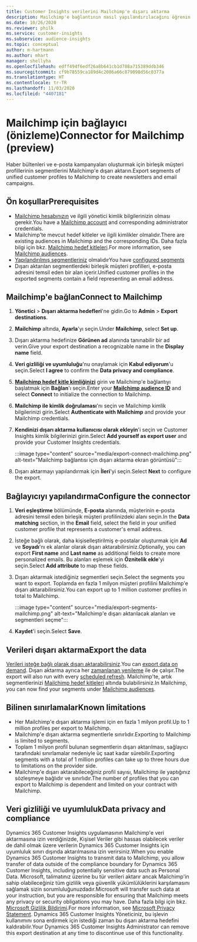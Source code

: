 ```yaml
---
title: Customer Insights verilerini Mailchimp'e dışarı aktarma
description: Mailchimp'e bağlantının nasıl yapılandırılacağını öğrenin.
ms.date: 10/26/2020
ms.reviewer: philk
ms.service: customer-insights
ms.subservice: audience-insights
ms.topic: conceptual
author: m-hartmann
ms.author: mhart
manager: shellyha
ms.openlocfilehash: edff494f6edf26a8b641cb1d788a715389ddb346
ms.sourcegitcommit: cf9b78559ca189d4c2086a66c879098d56c0377a
ms.translationtype: HT
ms.contentlocale: tr-TR
ms.lasthandoff: 11/03/2020
ms.locfileid: "4407181"
---
```

# <a name="connector-for-mailchimp-preview"></a><span data-ttu-id="588ac-103">Mailchimp için bağlayıcı (önizleme)</span><span class="sxs-lookup"><span data-stu-id="588ac-103">Connector for Mailchimp (preview)</span></span>

<span data-ttu-id="588ac-104">Haber bültenleri ve e-posta kampanyaları oluşturmak için birleşik müşteri profillerinin segmentlerini Mailchimp'e dışarı aktarın.</span><span class="sxs-lookup"><span data-stu-id="588ac-104">Export segments of unified customer profiles to Mailchimp to create newsletters and email campaigns.</span></span>

## <a name="prerequisites"></a><span data-ttu-id="588ac-105">Ön koşullar</span><span class="sxs-lookup"><span data-stu-id="588ac-105">Prerequisites</span></span>

-   <span data-ttu-id="588ac-106">[Mailchimp hesabınızın](https://mailchimp.com/) ve ilgili yönetici kimlik bilgilerinizin olması gerekir.</span><span class="sxs-lookup"><span data-stu-id="588ac-106">You have a [Mailchimp account](https://mailchimp.com/) and corresponding administrator credentials.</span></span>
-   <span data-ttu-id="588ac-107">Mailchimp'te mevcut hedef kitleler ve ilgili kimlikler olmalıdır.</span><span class="sxs-lookup"><span data-stu-id="588ac-107">There are existing audiences in Mailchimp and the corresponding IDs.</span></span> <span data-ttu-id="588ac-108">Daha fazla bilgi için bkz. [Mailchimp hedef kitleleri](https://mailchimp.com/help/create-audience/).</span><span class="sxs-lookup"><span data-stu-id="588ac-108">For more information, see [Mailchimp audiences](https://mailchimp.com/help/create-audience/).</span></span>
-   <span data-ttu-id="588ac-109">[Yapılandırılmış segmentleriniz](segments.md) olmalıdır</span><span class="sxs-lookup"><span data-stu-id="588ac-109">You have [configured segments](segments.md)</span></span>
-   <span data-ttu-id="588ac-110">Dışarı aktarılan segmentlerdeki birleşik müşteri profilleri, e-posta adresini temsil eden bir alan içerir.</span><span class="sxs-lookup"><span data-stu-id="588ac-110">Unified customer profiles in the exported segments contain a field representing an email address.</span></span>

## <a name="connect-to-mailchimp"></a><span data-ttu-id="588ac-111">Mailchimp'e bağlan</span><span class="sxs-lookup"><span data-stu-id="588ac-111">Connect to Mailchimp</span></span>

1. <span data-ttu-id="588ac-112">**Yönetici** > **Dışarı aktarma hedefleri**'ne gidin.</span><span class="sxs-lookup"><span data-stu-id="588ac-112">Go to **Admin** > **Export destinations**.</span></span>

1. <span data-ttu-id="588ac-113">**Mailchimp** altında, **Ayarla**'yı seçin.</span><span class="sxs-lookup"><span data-stu-id="588ac-113">Under **Mailchimp**, select **Set up**.</span></span>

1. <span data-ttu-id="588ac-114">Dışarı aktarma hedefinize **Görünen ad** alanında tanınabilir bir ad verin.</span><span class="sxs-lookup"><span data-stu-id="588ac-114">Give your export destination a recognizable name in the **Display name** field.</span></span>

1. <span data-ttu-id="588ac-115">**Veri gizliliği ve uyumluluğu**'nu onaylamak için **Kabul ediyorum**'u seçin.</span><span class="sxs-lookup"><span data-stu-id="588ac-115">Select **I agree** to confirm the **Data privacy and compliance**.</span></span>

1. <span data-ttu-id="588ac-116">**[Mailchimp hedef kitle kimliğinizi](https://mailchimp.com/help/find-audience-id/)** girin ve Mailchimp'e bağlantıyı başlatmak için **Bağlan**'ı seçin.</span><span class="sxs-lookup"><span data-stu-id="588ac-116">Enter your **[Mailchimp audience ID](https://mailchimp.com/help/find-audience-id/)** and select **Connect** to initialize the connection to Mailchimp.</span></span>

1. <span data-ttu-id="588ac-117">**Mailchimp ile kimlik doğrulaması**'nı seçin ve Mailchimp kimlik bilgilerinizi girin.</span><span class="sxs-lookup"><span data-stu-id="588ac-117">Select **Authenticate with Mailchimp** and provide your Mailchimp credentials.</span></span>

1. <span data-ttu-id="588ac-118">**Kendinizi dışarı aktarma kullanıcısı olarak ekleyin**'i seçin ve Customer Insights kimlik bilgilerinizi girin.</span><span class="sxs-lookup"><span data-stu-id="588ac-118">Select **Add yourself as export user** and provide your Customer Insights credentials.</span></span>

   :::image type="content" source="media/export-connect-mailchimp.png" alt-text="Mailchimp bağlantısı için dışarı aktarma ekran görüntüsü":::

1. <span data-ttu-id="588ac-120">Dışarı aktarmayı yapılandırmak için **İleri**'yi seçin.</span><span class="sxs-lookup"><span data-stu-id="588ac-120">Select **Next** to configure the export.</span></span>

## <a name="configure-the-connector"></a><span data-ttu-id="588ac-121">Bağlayıcıyı yapılandırma</span><span class="sxs-lookup"><span data-stu-id="588ac-121">Configure the connector</span></span>

1. <span data-ttu-id="588ac-122">**Veri eşleştirme** bölümünde, **E-posta** alanında, müşterinin e-posta adresini temsil eden birleşik müşteri profilinizdeki alanı seçin.</span><span class="sxs-lookup"><span data-stu-id="588ac-122">In the **Data matching** section, in the **Email** field, select the field in your unified customer profile that represents a customer's email address.</span></span> 

1. <span data-ttu-id="588ac-123">İsteğe bağlı olarak, daha kişiselleştirilmiş e-postalar oluşturmak için **Ad** ve **Soyadı**'nı ek alanlar olarak dışarı aktarabilirsiniz.</span><span class="sxs-lookup"><span data-stu-id="588ac-123">Optionally, you can export **First name** and **Last name** as additional fields to create more personalized emails.</span></span> <span data-ttu-id="588ac-124">Bu alanları eşlemek için **Öznitelik ekle**'yi seçin.</span><span class="sxs-lookup"><span data-stu-id="588ac-124">Select **Add attribute** to map these fields.</span></span>

1. <span data-ttu-id="588ac-125">Dışarı aktarmak istediğiniz segmentleri seçin.</span><span class="sxs-lookup"><span data-stu-id="588ac-125">Select the segments you want to export.</span></span> <span data-ttu-id="588ac-126">Toplamda en fazla 1 milyon müşteri profilini Mailchimp'e dışarı aktarabilirsiniz.</span><span class="sxs-lookup"><span data-stu-id="588ac-126">You can export up to 1 million customer profiles in total to Mailchimp.</span></span>

   :::image type="content" source="media/export-segments-mailchimp.png" alt-text="Mailchimp'e dışarı aktarılacak alanları ve segmentleri seçme":::

1. <span data-ttu-id="588ac-128">**Kaydet**'i seçin.</span><span class="sxs-lookup"><span data-stu-id="588ac-128">Select **Save**.</span></span>

## <a name="export-the-data"></a><span data-ttu-id="588ac-129">Verileri dışarı aktarma</span><span class="sxs-lookup"><span data-stu-id="588ac-129">Export the data</span></span>

<span data-ttu-id="588ac-130">[Verileri isteğe bağlı olarak dışarı aktarabilirsiniz](export-destinations.md).</span><span class="sxs-lookup"><span data-stu-id="588ac-130">You can [export data on demand](export-destinations.md).</span></span> <span data-ttu-id="588ac-131">Dışarı aktarma ayrıca her [zamanlanan yenileme](system.md#schedule-tab) ile de çalışır.</span><span class="sxs-lookup"><span data-stu-id="588ac-131">The export will also run with every [scheduled refresh](system.md#schedule-tab).</span></span> <span data-ttu-id="588ac-132">Mailchimp'te, artık segmentlerinizi [Mailchimp hedef kitleleri](https://mailchimp.com/help/create-audience/) altında bulabilirsiniz.</span><span class="sxs-lookup"><span data-stu-id="588ac-132">In Mailchimp, you can now find your segments under [Mailchimp audiences](https://mailchimp.com/help/create-audience/).</span></span>

## <a name="known-limitations"></a><span data-ttu-id="588ac-133">Bilinen sınırlamalar</span><span class="sxs-lookup"><span data-stu-id="588ac-133">Known limitations</span></span>

- <span data-ttu-id="588ac-134">Her Mailchimp'e dışarı aktarma işlemi için en fazla 1 milyon profil.</span><span class="sxs-lookup"><span data-stu-id="588ac-134">Up to 1 million profiles per export to Mailchimp.</span></span>
- <span data-ttu-id="588ac-135">Mailchimp'e dışarı aktarma segmentlerle sınırlıdır.</span><span class="sxs-lookup"><span data-stu-id="588ac-135">Exporting to Mailchimp is limited to segments.</span></span>
- <span data-ttu-id="588ac-136">Toplam 1 milyon profil bulunan segmentlerin dışarı aktarılması, sağlayıcı tarafındaki sınırlamalar nedeniyle üç saat kadar sürebilir.</span><span class="sxs-lookup"><span data-stu-id="588ac-136">Exporting segments with a total of 1 million profiles can take up to three hours due to limitations on the provider side.</span></span> 
- <span data-ttu-id="588ac-137">Mailchimp'e dışarı aktarabileceğiniz profil sayısı, Mailchimp ile yaptığınız sözleşmeye bağlıdır ve sınırlıdır.</span><span class="sxs-lookup"><span data-stu-id="588ac-137">The number of profiles that you can export to Mailchimp is dependent and limited on your contract with Mailchimp.</span></span>

## <a name="data-privacy-and-compliance"></a><span data-ttu-id="588ac-138">Veri gizliliği ve uyumluluk</span><span class="sxs-lookup"><span data-stu-id="588ac-138">Data privacy and compliance</span></span>

<span data-ttu-id="588ac-139">Dynamics 365 Customer Insights uygulamasının Mailchimp'e veri aktarmasına izin verdiğinizde, Kişisel Veriler gibi hassas olabilecek veriler de dahil olmak üzere verilerin Dynamics 365 Customer Insights için uyumluluk sınırı dışında aktarılmasına izin verirsiniz.</span><span class="sxs-lookup"><span data-stu-id="588ac-139">When you enable Dynamics 365 Customer Insights to transmit data to Mailchimp, you allow transfer of data outside of the compliance boundary for Dynamics 365 Customer Insights, including potentially sensitive data such as Personal Data.</span></span> <span data-ttu-id="588ac-140">Microsoft, talimatınız üzerine bu tür verileri aktarır ancak Mailchimp'in sahip olabileceğiniz tüm gizlilik veya güvenlik yükümlülüklerini karşılamasını sağlamak sizin sorumluluğunuzdadır.</span><span class="sxs-lookup"><span data-stu-id="588ac-140">Microsoft will transfer such data at your instruction, but you are responsible for ensuring that Mailchimp meets any privacy or security obligations you may have.</span></span> <span data-ttu-id="588ac-141">Daha fazla bilgi için bkz. [Microsoft Gizlilik Bildirimi](https://go.microsoft.com/fwlink/?linkid=396732).</span><span class="sxs-lookup"><span data-stu-id="588ac-141">For more information, see [Microsoft Privacy Statement](https://go.microsoft.com/fwlink/?linkid=396732).</span></span>
<span data-ttu-id="588ac-142">Dynamics 365 Customer Insights Yöneticiniz, bu işlevin kullanımını sona erdirmek için istediği zaman bu dışarı aktarma hedefini kaldırabilir.</span><span class="sxs-lookup"><span data-stu-id="588ac-142">Your Dynamics 365 Customer Insights Administrator can remove this export destination at any time to discontinue use of this functionality.</span></span>
